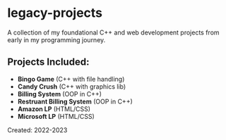 # legacy-projects
A collection of my foundational C++ and web development projects from early in my programming journey.

## Projects Included:
- **Bingo Game** (C++ with file handling)
- **Candy Crush** (C++ with graphics lib)
- **Billing System** (OOP in C++)
- **Restruant Billing System** (OOP in C++)
- **Amazon LP** (HTML/CSS)
- **Microsoft LP** (HTML/CSS)

Created: 2022-2023
